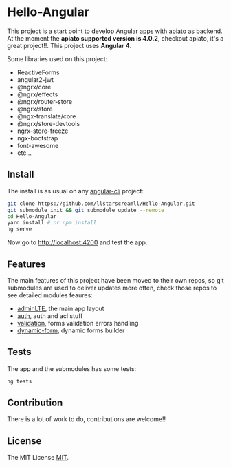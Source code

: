 # Hello-Angular

This project is a start point to develop Angular apps with [apiato](https://github.com/apiato/apiato) as backend. At the moment the **apiato supported version is 4.0.2**, checkout apiato, it's a great project!!. This project uses **Angular 4**.

Some libraries used on this project:

- ReactiveForms
- angular2-jwt
- @ngrx/core
- @ngrx/effects
- @ngrx/router-store
- @ngrx/store
- @ngx-translate/core
- @ngrx/store-devtools
- ngrx-store-freeze
- ngx-bootstrap
- font-awesome
- etc...

## Install

The install is as usual on any [angular-cli](https://github.com/angular/angular-cli) project:

```bash
git clone https://github.com/llstarscreamll/Hello-Angular.git
git submodule init && git submodule update --remote
cd Hello-Angular
yarn install # or npm install
ng serve
```

Now go to [http://localhost:4200](http://localhost:4200) and test the app.

## Features

The main features of this project have been moved to their own repos, so git submodules are used to deliver updates more often, check those repos to see detailed modules feaures:

- [adminLTE](https://github.com/llstarscreamll/ngx-adminLte), the main app layout
- [auth](https://github.com/llstarscreamll/ngx-auth), auth and acl stuff
- [validation](https://github.com/llstarscreamll/ngx-validation), forms validation errors handling
- [dynamic-form](https://github.com/llstarscreamll/ngx-dynamic-form), dynamic forms builder

## Tests

The app and the submodules has some tests:

```bash
ng tests
```

## Contribution

There is a lot of work to do, contributions are welcome!!

## License

The MIT License [MIT](https://opensource.org/licenses/MIT).
